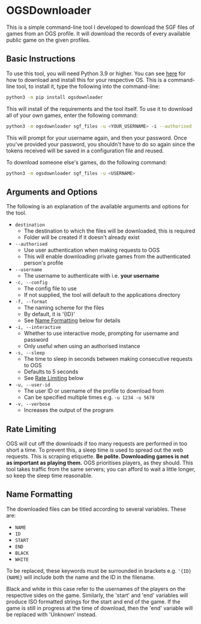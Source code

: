 # OGSDownloader

This is a simple command-line tool I developed to download the SGF files of games from an OGS profile. It will download the records of every available public game on the given profiles.

## Basic Instructions

To use this tool, you will need Python 3.9 or higher. You can see [here](https://www.python.org/downloads/) for how to download and install this for your respective OS. This is a command-line tool, to install it, type the following into the command-line:

```bash
python3 -m pip install ogsdownloader
```

This will install of the requirements and the tool itself. To use it to download all of your own games, enter the following command:

```bash
python3 -m ogsdownloader sgf_files -u <YOUR_USERNAME> -i --authorised
```

This will prompt for your username again, and then your password. Once you've provided your password, you shouldn't have to do so again since the tokens received will be saved in a configuration file and reused.

To download someone else's games, do the following command:

```bash
python3 -m ogsdownloader sgf_files -u <USERNAME>
```

## Arguments and Options

The following is an explanation of the available arguments and options for the tool.

- `destination`
  - The destination to which the files will be downloaded, this is required
  - Folder will be created if it doesn't already exist
- `--authorised`
  - Use user authentication when making requests to OGS
  - This will enable downloading private games from the authenticated person's profile
- `--username`
  - The username to authenticate with i.e. **your username**
- `-c, --config`
  - The config file to use
  - If not supplied, the tool will default to the applications directory
- `-f, --format`
  - The naming scheme for the files
  - By default, it is '{ID}'
  - See [Name Formatting](#name-formatting) below for details
- `-i, --interactive`
  - Whether to use interactive mode, prompting for username and password
  - Only useful when using an authorised instance
- `-s, --sleep`
  - The time to sleep in seconds between making consecutive requests to OGS
  - Defaults to 5 seconds
  - See [Rate Limiting](#rate-limiting) below
- `-u, --user-id`
  - The user ID or username of the profile to download from
  - Can be specified multiple times e.g. `-u 1234 -u 5678`
- `-v, --verbose`
  - Increases the output of the program

## Rate Limiting

OGS will cut off the downloads if too many requests are performed in too short a time. To prevent this, a sleep time is used to spread out the web requests. This is scraping etiquette. **Be polite. Downloading games is not as important as playing them.** OGS prioritises players, as they should. This tool takes traffic from the same servers; you can afford to wait a little longer, so keep the sleep time reasonable.

## Name Formatting

The downloaded files can be titled according to several variables. These are:

- `NAME`
- `ID`
- `START`
- `END`
- `BLACK`
- `WHITE`

To be replaced, these keywords must be surrounded in brackets e.g. `'{ID} {NAME}` will include both the name and the ID in the filename.

Black and white in this case refer to the usernames of the players on the respective sides on the game. Similarly, the 'start' and 'end' variables will produce ISO formatted strings for the start and end of the game. If the game is still in progress at the time of download, then the 'end' variable will be replaced with 'Unknown' instead.